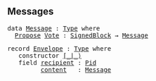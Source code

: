 ## Messages

<!--
<pre class="Agda"><a id="27" class="Symbol">{-#</a> <a id="31" class="Keyword">OPTIONS</a> <a id="39" class="Pragma">--safe</a> <a id="46" class="Symbol">#-}</a>
<a id="50" class="Keyword">open</a> <a id="55" class="Keyword">import</a> <a id="62" href="Prelude.html" class="Module">Prelude</a>
<a id="70" class="Keyword">open</a> <a id="75" class="Keyword">import</a> <a id="82" href="Hash.html" class="Module">Hash</a>

<a id="88" class="Keyword">open</a> <a id="93" class="Keyword">import</a> <a id="100" href="Protocol.Streamlet.Base.html" class="Module">Protocol.Streamlet.Base</a>
<a id="124" class="Keyword">open</a> <a id="129" class="Keyword">import</a> <a id="136" href="Protocol.Streamlet.Assumptions.html" class="Module">Protocol.Streamlet.Assumptions</a>

<a id="168" class="Keyword">module</a> <a id="175" href="Protocol.Streamlet.Message.html" class="Module">Protocol.Streamlet.Message</a> <a id="202" class="Symbol">(</a><a id="203" href="Protocol.Streamlet.Message.html#203" class="Bound">⋯</a> <a id="205" class="Symbol">:</a> <a id="207" class="Symbol">_)</a> <a id="210" class="Symbol">(</a><a id="211" class="Keyword">open</a> <a id="216" href="Protocol.Streamlet.Assumptions.html#222" class="Module">Assumptions</a> <a id="228" href="Protocol.Streamlet.Message.html#203" class="Bound">⋯</a><a id="229" class="Symbol">)</a> <a id="231" class="Keyword">where</a>

<a id="238" class="Keyword">open</a> <a id="243" class="Keyword">import</a> <a id="250" href="Protocol.Streamlet.Block.html" class="Module">Protocol.Streamlet.Block</a> <a id="275" href="Protocol.Streamlet.Message.html#203" class="Bound">⋯</a>
</pre>-->
<pre class="Agda"><a id="293" class="Keyword">data</a> <a id="Message"></a><a id="298" href="Protocol.Streamlet.Message.html#298" class="Datatype">Message</a> <a id="306" class="Symbol">:</a> <a id="308" href="Agda.Primitive.html#388" class="Primitive">Type</a> <a id="313" class="Keyword">where</a>
  <a id="Message.Propose"></a><a id="321" href="Protocol.Streamlet.Message.html#321" class="InductiveConstructor">Propose</a> <a id="Message.Vote"></a><a id="329" href="Protocol.Streamlet.Message.html#329" class="InductiveConstructor">Vote</a> <a id="334" class="Symbol">:</a> <a id="336" href="Protocol.Streamlet.Block.html#1188" class="Record">SignedBlock</a> <a id="348" class="Symbol">→</a> <a id="350" href="Protocol.Streamlet.Message.html#298" class="Datatype">Message</a>
</pre><!--
<pre class="Agda"><a id="375" class="Keyword">variable</a>
  <a id="386" href="Protocol.Streamlet.Message.html#386" class="Generalizable">m</a> <a id="388" href="Protocol.Streamlet.Message.html#388" class="Generalizable">m′</a> <a id="391" class="Symbol">:</a> <a id="393" href="Protocol.Streamlet.Message.html#298" class="Datatype">Message</a>
  <a id="403" href="Protocol.Streamlet.Message.html#403" class="Generalizable">ms</a> <a id="406" href="Protocol.Streamlet.Message.html#406" class="Generalizable">ms′</a> <a id="410" class="Symbol">:</a> <a id="412" href="Agda.Builtin.List.html#147" class="Datatype">List</a> <a id="417" href="Protocol.Streamlet.Message.html#298" class="Datatype">Message</a>
  <a id="427" href="Protocol.Streamlet.Message.html#427" class="Generalizable">mm</a> <a id="430" class="Symbol">:</a> <a id="432" href="Agda.Builtin.Maybe.html#135" class="Datatype">Maybe</a> <a id="438" href="Protocol.Streamlet.Message.html#298" class="Datatype">Message</a>

<a id="447" class="Keyword">instance</a>
  <a id="DecEq-Message"></a><a id="458" href="Protocol.Streamlet.Message.html#458" class="Function">DecEq-Message</a> <a id="472" class="Symbol">:</a> <a id="474" href="Prelude.DecEq.html#85" class="Record">DecEq</a> <a id="480" href="Protocol.Streamlet.Message.html#298" class="Datatype">Message</a>
  <a id="490" href="Protocol.Streamlet.Message.html#458" class="Function">DecEq-Message</a> <a id="504" class="Symbol">.</a><a id="505" href="Prelude.DecEq.html#123" class="Field Operator">_≟_</a> <a id="509" class="Symbol">(</a><a id="510" href="Protocol.Streamlet.Message.html#321" class="InductiveConstructor">Propose</a> <a id="518" href="Protocol.Streamlet.Message.html#518" class="Bound">sb</a><a id="520" class="Symbol">)</a> <a id="522" class="Symbol">(</a><a id="523" href="Protocol.Streamlet.Message.html#321" class="InductiveConstructor">Propose</a> <a id="531" href="Protocol.Streamlet.Message.html#531" class="Bound">sb′</a><a id="534" class="Symbol">)</a>
    <a id="540" class="Keyword">with</a> <a id="545" href="Protocol.Streamlet.Message.html#518" class="Bound">sb</a> <a id="548" href="Prelude.DecEq.html#123" class="Field Operator">≟</a> <a id="550" href="Protocol.Streamlet.Message.html#531" class="Bound">sb′</a>
  <a id="556" class="Symbol">...</a> <a id="560" class="Symbol">|</a> <a id="562" href="Relation.Nullary.Decidable.Core.html#1655" class="InductiveConstructor">no</a> <a id="565" href="Protocol.Streamlet.Message.html#565" class="Bound">¬p</a> <a id="568" class="Symbol">=</a> <a id="570" href="Relation.Nullary.Decidable.Core.html#1655" class="InductiveConstructor">no</a> <a id="573" class="Symbol">λ</a> <a id="575" class="Keyword">where</a> <a id="581" href="Agda.Builtin.Equality.html#207" class="InductiveConstructor">refl</a> <a id="586" class="Symbol">→</a> <a id="588" href="Protocol.Streamlet.Message.html#565" class="Bound">¬p</a> <a id="591" href="Agda.Builtin.Equality.html#207" class="InductiveConstructor">refl</a>
  <a id="598" class="Symbol">...</a> <a id="602" class="Symbol">|</a> <a id="604" href="Relation.Nullary.Decidable.Core.html#1618" class="InductiveConstructor">yes</a> <a id="608" href="Agda.Builtin.Equality.html#207" class="InductiveConstructor">refl</a> <a id="613" class="Symbol">=</a> <a id="615" href="Relation.Nullary.Decidable.Core.html#1618" class="InductiveConstructor">yes</a> <a id="619" href="Agda.Builtin.Equality.html#207" class="InductiveConstructor">refl</a>
  <a id="626" href="Protocol.Streamlet.Message.html#458" class="Function">DecEq-Message</a> <a id="640" class="Symbol">.</a><a id="641" href="Prelude.DecEq.html#123" class="Field Operator">_≟_</a> <a id="645" class="Symbol">(</a><a id="646" href="Protocol.Streamlet.Message.html#329" class="InductiveConstructor">Vote</a> <a id="651" href="Protocol.Streamlet.Message.html#651" class="Bound">sb</a><a id="653" class="Symbol">)</a> <a id="655" class="Symbol">(</a><a id="656" href="Protocol.Streamlet.Message.html#329" class="InductiveConstructor">Vote</a> <a id="661" href="Protocol.Streamlet.Message.html#661" class="Bound">sb′</a><a id="664" class="Symbol">)</a>
    <a id="670" class="Keyword">with</a> <a id="675" href="Protocol.Streamlet.Message.html#651" class="Bound">sb</a> <a id="678" href="Prelude.DecEq.html#123" class="Field Operator">≟</a> <a id="680" href="Protocol.Streamlet.Message.html#661" class="Bound">sb′</a>
  <a id="686" class="Symbol">...</a> <a id="690" class="Symbol">|</a> <a id="692" href="Relation.Nullary.Decidable.Core.html#1655" class="InductiveConstructor">no</a> <a id="695" href="Protocol.Streamlet.Message.html#695" class="Bound">¬p</a> <a id="698" class="Symbol">=</a> <a id="700" href="Relation.Nullary.Decidable.Core.html#1655" class="InductiveConstructor">no</a> <a id="703" class="Symbol">λ</a> <a id="705" class="Keyword">where</a> <a id="711" href="Agda.Builtin.Equality.html#207" class="InductiveConstructor">refl</a> <a id="716" class="Symbol">→</a> <a id="718" href="Protocol.Streamlet.Message.html#695" class="Bound">¬p</a> <a id="721" href="Agda.Builtin.Equality.html#207" class="InductiveConstructor">refl</a>
  <a id="728" class="Symbol">...</a> <a id="732" class="Symbol">|</a> <a id="734" href="Relation.Nullary.Decidable.Core.html#1618" class="InductiveConstructor">yes</a> <a id="738" href="Agda.Builtin.Equality.html#207" class="InductiveConstructor">refl</a> <a id="743" class="Symbol">=</a> <a id="745" href="Relation.Nullary.Decidable.Core.html#1618" class="InductiveConstructor">yes</a> <a id="749" href="Agda.Builtin.Equality.html#207" class="InductiveConstructor">refl</a>
  <a id="756" href="Protocol.Streamlet.Message.html#458" class="Function">DecEq-Message</a> <a id="770" class="Symbol">.</a><a id="771" href="Prelude.DecEq.html#123" class="Field Operator">_≟_</a> <a id="775" class="Symbol">(</a><a id="776" href="Protocol.Streamlet.Message.html#321" class="InductiveConstructor">Propose</a> <a id="784" class="Symbol">_)</a> <a id="787" class="Symbol">(</a><a id="788" href="Protocol.Streamlet.Message.html#329" class="InductiveConstructor">Vote</a> <a id="793" class="Symbol">_)</a> <a id="796" class="Symbol">=</a> <a id="798" href="Relation.Nullary.Decidable.Core.html#1655" class="InductiveConstructor">no</a> <a id="801" class="Symbol">λ</a> <a id="803" class="Symbol">()</a>
  <a id="808" href="Protocol.Streamlet.Message.html#458" class="Function">DecEq-Message</a> <a id="822" class="Symbol">.</a><a id="823" href="Prelude.DecEq.html#123" class="Field Operator">_≟_</a> <a id="827" class="Symbol">(</a><a id="828" href="Protocol.Streamlet.Message.html#329" class="InductiveConstructor">Vote</a> <a id="833" class="Symbol">_)</a> <a id="836" class="Symbol">(</a><a id="837" href="Protocol.Streamlet.Message.html#321" class="InductiveConstructor">Propose</a> <a id="845" class="Symbol">_)</a> <a id="848" class="Symbol">=</a> <a id="850" href="Relation.Nullary.Decidable.Core.html#1655" class="InductiveConstructor">no</a> <a id="853" class="Symbol">λ</a> <a id="855" class="Symbol">()</a>
</pre>-->

<pre class="Agda"><a id="875" class="Keyword">record</a> <a id="Envelope"></a><a id="882" href="Protocol.Streamlet.Message.html#882" class="Record">Envelope</a> <a id="891" class="Symbol">:</a> <a id="893" href="Agda.Primitive.html#388" class="Primitive">Type</a> <a id="898" class="Keyword">where</a>
   <a id="907" class="Keyword">constructor</a> <a id="[_∣_⟩"></a><a id="919" href="Protocol.Streamlet.Message.html#919" class="InductiveConstructor Operator">[_∣_⟩</a>
   <a id="928" class="Keyword">field</a> <a id="Envelope.recipient"></a><a id="934" href="Protocol.Streamlet.Message.html#934" class="Field">recipient</a> <a id="944" class="Symbol">:</a> <a id="946" href="Protocol.Streamlet.Assumptions.html#512" class="Function">Pid</a>
         <a id="Envelope.content"></a><a id="959" href="Protocol.Streamlet.Message.html#959" class="Field">content</a>   <a id="969" class="Symbol">:</a> <a id="971" href="Protocol.Streamlet.Message.html#298" class="Datatype">Message</a>
</pre><!--
<pre class="Agda"><a id="996" class="Keyword">open</a> <a id="1001" href="Protocol.Streamlet.Message.html#882" class="Module">Envelope</a> <a id="1010" class="Keyword">public</a>
<a id="1017" class="Keyword">variable</a> <a id="1026" href="Protocol.Streamlet.Message.html#1026" class="Generalizable">env</a> <a id="1030" href="Protocol.Streamlet.Message.html#1030" class="Generalizable">env′</a> <a id="1035" class="Symbol">:</a> <a id="1037" href="Protocol.Streamlet.Message.html#882" class="Record">Envelope</a><a id="1045" class="Symbol">;</a> <a id="1047" href="Protocol.Streamlet.Message.html#1047" class="Generalizable">envs</a> <a id="1052" href="Protocol.Streamlet.Message.html#1052" class="Generalizable">envs′</a> <a id="1058" class="Symbol">:</a> <a id="1060" href="Agda.Builtin.List.html#147" class="Datatype">List</a> <a id="1065" href="Protocol.Streamlet.Message.html#882" class="Record">Envelope</a>

<a id="1075" class="Keyword">record</a> <a id="HasMessage"></a><a id="1082" href="Protocol.Streamlet.Message.html#1082" class="Record">HasMessage</a> <a id="1093" class="Symbol">(</a><a id="1094" href="Protocol.Streamlet.Message.html#1094" class="Bound">A</a> <a id="1096" class="Symbol">:</a> <a id="1098" href="Agda.Primitive.html#388" class="Primitive">Type</a><a id="1102" class="Symbol">)</a> <a id="1104" class="Symbol">:</a> <a id="1106" href="Agda.Primitive.html#388" class="Primitive">Type</a> <a id="1111" class="Keyword">where</a>
  <a id="1119" class="Keyword">field</a> <a id="HasMessage._∙message"></a><a id="1125" href="Protocol.Streamlet.Message.html#1125" class="Field Operator">_∙message</a> <a id="1135" class="Symbol">:</a> <a id="1137" href="Protocol.Streamlet.Message.html#1094" class="Bound">A</a> <a id="1139" class="Symbol">→</a> <a id="1141" href="Protocol.Streamlet.Message.html#298" class="Datatype">Message</a>
  <a id="1151" class="Keyword">infix</a> <a id="1157" class="Number">100</a> <a id="1161" href="Protocol.Streamlet.Message.html#1125" class="Field Operator">_∙message</a>
<a id="1171" class="Keyword">open</a> <a id="1176" href="Protocol.Streamlet.Message.html#1082" class="Module">HasMessage</a> <a id="1187" class="Symbol">⦃...⦄</a> <a id="1193" class="Keyword">public</a>

<a id="1201" class="Keyword">instance</a>
  <a id="HasSB-Msg"></a><a id="1212" href="Protocol.Streamlet.Message.html#1212" class="Function">HasSB-Msg</a> <a id="1222" class="Symbol">=</a> <a id="1224" href="Protocol.Streamlet.Block.html#2372" class="Record">HasSignedBlock</a> <a id="1239" href="Protocol.Streamlet.Message.html#298" class="Datatype">Message</a> <a id="1247" href="Function.Base.html#4486" class="Function Operator">∋</a> <a id="1249" class="Symbol">λ</a> <a id="1251" class="Keyword">where</a> <a id="1257" class="Symbol">.</a><a id="1258" href="Protocol.Streamlet.Block.html#2419" class="Field Operator">_∙signedBlock</a> <a id="1272" class="Symbol">→</a> <a id="1274" class="Symbol">λ</a> <a id="1276" class="Keyword">where</a>
    <a id="1286" class="Symbol">(</a><a id="1287" href="Protocol.Streamlet.Message.html#321" class="InductiveConstructor">Propose</a> <a id="1295" href="Protocol.Streamlet.Message.html#1295" class="Bound">b</a><a id="1296" class="Symbol">)</a> <a id="1298" class="Symbol">→</a> <a id="1300" href="Protocol.Streamlet.Message.html#1295" class="Bound">b</a>
    <a id="1306" class="Symbol">(</a><a id="1307" href="Protocol.Streamlet.Message.html#329" class="InductiveConstructor">Vote</a>    <a id="1315" href="Protocol.Streamlet.Message.html#1315" class="Bound">b</a><a id="1316" class="Symbol">)</a> <a id="1318" class="Symbol">→</a> <a id="1320" href="Protocol.Streamlet.Message.html#1315" class="Bound">b</a>

  <a id="HasBlock-Msg"></a><a id="1325" href="Protocol.Streamlet.Message.html#1325" class="Function">HasBlock-Msg</a> <a id="1338" class="Symbol">=</a> <a id="1340" href="Protocol.Streamlet.Block.html#2034" class="Record">HasBlock</a> <a id="1349" href="Protocol.Streamlet.Message.html#298" class="Datatype">Message</a> <a id="1357" href="Function.Base.html#4486" class="Function Operator">∋</a> <a id="1359" class="Symbol">λ</a> <a id="1361" class="Keyword">where</a> <a id="1367" class="Symbol">.</a><a id="1368" href="Protocol.Streamlet.Block.html#2075" class="Field Operator">_∙block</a> <a id="1376" class="Symbol">→</a> <a id="1378" href="Protocol.Streamlet.Block.html#2075" class="Field Operator">_∙block</a> <a id="1386" href="Function.Base.html#1115" class="Function Operator">∘</a> <a id="1388" href="Protocol.Streamlet.Block.html#2419" class="Field Operator">_∙signedBlock</a>
  <a id="HasPid-Msg"></a><a id="1404" href="Protocol.Streamlet.Message.html#1404" class="Function">HasPid-Msg</a>   <a id="1417" class="Symbol">=</a> <a id="1419" href="Protocol.Streamlet.Block.html#2266" class="Record">HasPid</a>   <a id="1428" href="Protocol.Streamlet.Message.html#298" class="Datatype">Message</a> <a id="1436" href="Function.Base.html#4486" class="Function Operator">∋</a> <a id="1438" class="Symbol">λ</a> <a id="1440" class="Keyword">where</a> <a id="1446" class="Symbol">.</a><a id="1447" href="Protocol.Streamlet.Block.html#2305" class="Field Operator">_∙pid</a>   <a id="1455" class="Symbol">→</a> <a id="1457" href="Protocol.Streamlet.Block.html#2305" class="Field Operator">_∙pid</a>   <a id="1465" href="Function.Base.html#1115" class="Function Operator">∘</a> <a id="1467" href="Protocol.Streamlet.Block.html#2419" class="Field Operator">_∙signedBlock</a>
  <a id="HasEpoch-Msg"></a><a id="1483" href="Protocol.Streamlet.Message.html#1483" class="Function">HasEpoch-Msg</a> <a id="1496" class="Symbol">=</a> <a id="1498" href="Protocol.Streamlet.Block.html#2150" class="Record">HasEpoch</a> <a id="1507" href="Protocol.Streamlet.Message.html#298" class="Datatype">Message</a> <a id="1515" href="Function.Base.html#4486" class="Function Operator">∋</a> <a id="1517" class="Symbol">λ</a> <a id="1519" class="Keyword">where</a> <a id="1525" class="Symbol">.</a><a id="1526" href="Protocol.Streamlet.Block.html#2191" class="Field Operator">_∙epoch</a> <a id="1534" class="Symbol">→</a> <a id="1536" href="Protocol.Streamlet.Block.html#2191" class="Field Operator">_∙epoch</a> <a id="1544" href="Function.Base.html#1115" class="Function Operator">∘</a> <a id="1546" href="Protocol.Streamlet.Block.html#2075" class="Field Operator">_∙block</a>

  <a id="HasMsg-Env"></a><a id="1557" href="Protocol.Streamlet.Message.html#1557" class="Function">HasMsg-Env</a>   <a id="1570" class="Symbol">=</a> <a id="1572" href="Protocol.Streamlet.Message.html#1082" class="Record">HasMessage</a> <a id="1583" href="Protocol.Streamlet.Message.html#882" class="Record">Envelope</a> <a id="1592" href="Function.Base.html#4486" class="Function Operator">∋</a> <a id="1594" class="Symbol">λ</a> <a id="1596" class="Keyword">where</a> <a id="1602" class="Symbol">.</a><a id="1603" href="Protocol.Streamlet.Message.html#1125" class="Field Operator">_∙message</a> <a id="1613" class="Symbol">→</a> <a id="1615" href="Protocol.Streamlet.Message.html#959" class="Field">content</a>
  <a id="HasBlock-Env"></a><a id="1625" href="Protocol.Streamlet.Message.html#1625" class="Function">HasBlock-Env</a> <a id="1638" class="Symbol">=</a> <a id="1640" href="Protocol.Streamlet.Block.html#2034" class="Record">HasBlock</a>   <a id="1651" href="Protocol.Streamlet.Message.html#882" class="Record">Envelope</a> <a id="1660" href="Function.Base.html#4486" class="Function Operator">∋</a> <a id="1662" class="Symbol">λ</a> <a id="1664" class="Keyword">where</a> <a id="1670" class="Symbol">.</a><a id="1671" href="Protocol.Streamlet.Block.html#2075" class="Field Operator">_∙block</a>   <a id="1681" class="Symbol">→</a> <a id="1683" href="Protocol.Streamlet.Block.html#2075" class="Field Operator">_∙block</a> <a id="1691" href="Function.Base.html#1115" class="Function Operator">∘</a> <a id="1693" href="Protocol.Streamlet.Message.html#1125" class="Field Operator">_∙message</a>
  <a id="HasPid-Env"></a><a id="1705" href="Protocol.Streamlet.Message.html#1705" class="Function">HasPid-Env</a>   <a id="1718" class="Symbol">=</a> <a id="1720" href="Protocol.Streamlet.Block.html#2266" class="Record">HasPid</a>     <a id="1731" href="Protocol.Streamlet.Message.html#882" class="Record">Envelope</a> <a id="1740" href="Function.Base.html#4486" class="Function Operator">∋</a> <a id="1742" class="Symbol">λ</a> <a id="1744" class="Keyword">where</a> <a id="1750" class="Symbol">.</a><a id="1751" href="Protocol.Streamlet.Block.html#2305" class="Field Operator">_∙pid</a>     <a id="1761" class="Symbol">→</a> <a id="1763" href="Protocol.Streamlet.Message.html#934" class="Field">recipient</a>
</pre>-->
